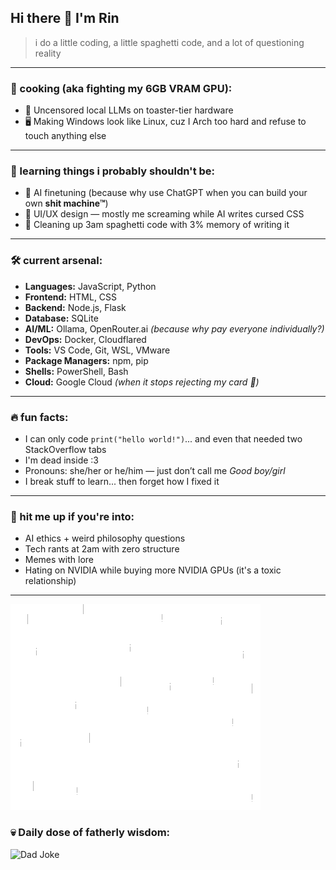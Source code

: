 ## Hi there 👋 I'm Rin

> i do a little coding, a little spaghetti code, and a lot of questioning reality

---

### 🧠 cooking (aka fighting my 6GB VRAM GPU):
- 🧠 Uncensored local LLMs on toaster-tier hardware
- 🖥️ Making Windows look like Linux, cuz I Arch too hard and refuse to touch anything else

---

### 🌱 learning things i probably shouldn't be:
- 🤖 AI finetuning (because why use ChatGPT when you can build your own **shit machine™**)
- 🎨 UI/UX design — mostly me screaming while AI writes cursed CSS
- 🧼 Cleaning up 3am spaghetti code with 3% memory of writing it

---

### 🛠️ current arsenal:
- **Languages:** JavaScript, Python  
- **Frontend:** HTML, CSS  
- **Backend:** Node.js, Flask  
- **Database:** SQLite  
- **AI/ML:** Ollama, OpenRouter.ai *(because why pay everyone individually?)*  
- **DevOps:** Docker, Cloudflared  
- **Tools:** VS Code, Git, WSL, VMware  
- **Package Managers:** npm, pip  
- **Shells:** PowerShell, Bash  
- **Cloud:** Google Cloud *(when it stops rejecting my card 😤)*

---

### 🔥 fun facts:
- I can only code `print("hello world!")`... and even that needed two StackOverflow tabs
- I'm dead inside :3
- Pronouns: she/her or he/him — just don’t call me *Good boy/girl*
- I break stuff to learn... then forget how I fixed it

---

### 💬 hit me up if you're into:
- AI ethics + weird philosophy questions
- Tech rants at 2am with zero structure
- Memes with lore
- Hating on NVIDIA while buying more NVIDIA GPUs (it's a toxic relationship)

---

![cute katze](./assets/katze.gif)

### 💀 Daily dose of fatherly wisdom:
![Dad Joke](https://readme-jokes.vercel.app/api?theme=tokyonight&hideBorder)
